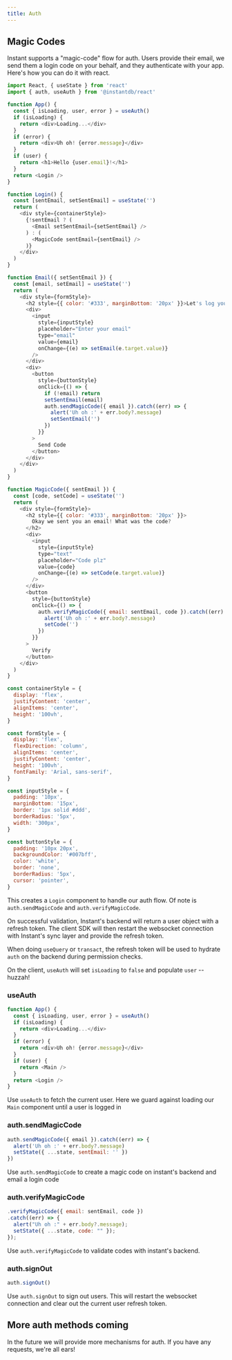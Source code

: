 ```yaml
---
title: Auth
---
```


## Magic Codes

Instant supports a "magic-code" flow for auth. Users provide their email, we send
them a login code on your behalf, and they authenticate with your app. Here's
how you can do it with react.

```javascript {% showCopy=true %}
import React, { useState } from 'react'
import { auth, useAuth } from '@instantdb/react'

function App() {
  const { isLoading, user, error } = useAuth()
  if (isLoading) {
    return <div>Loading...</div>
  }
  if (error) {
    return <div>Uh oh! {error.message}</div>
  }
  if (user) {
    return <h1>Hello {user.email}!</h1>
  }
  return <Login />
}

function Login() {
  const [sentEmail, setSentEmail] = useState('')
  return (
    <div style={containerStyle}>
      {!sentEmail ? (
        <Email setSentEmail={setSentEmail} />
      ) : (
        <MagicCode sentEmail={sentEmail} />
      )}
    </div>
  )
}

function Email({ setSentEmail }) {
  const [email, setEmail] = useState('')
  return (
    <div style={formStyle}>
      <h2 style={{ color: '#333', marginBottom: '20px' }}>Let's log you in!</h2>
      <div>
        <input
          style={inputStyle}
          placeholder="Enter your email"
          type="email"
          value={email}
          onChange={(e) => setEmail(e.target.value)}
        />
      </div>
      <div>
        <button
          style={buttonStyle}
          onClick={() => {
            if (!email) return
            setSentEmail(email)
            auth.sendMagicCode({ email }).catch((err) => {
              alert('Uh oh :' + err.body?.message)
              setSentEmail('')
            })
          }}
        >
          Send Code
        </button>
      </div>
    </div>
  )
}

function MagicCode({ sentEmail }) {
  const [code, setCode] = useState('')
  return (
    <div style={formStyle}>
      <h2 style={{ color: '#333', marginBottom: '20px' }}>
        Okay we sent you an email! What was the code?
      </h2>
      <div>
        <input
          style={inputStyle}
          type="text"
          placeholder="Code plz"
          value={code}
          onChange={(e) => setCode(e.target.value)}
        />
      </div>
      <button
        style={buttonStyle}
        onClick={() => {
          auth.verifyMagicCode({ email: sentEmail, code }).catch((err) => {
            alert('Uh oh :' + err.body?.message)
            setCode('')
          })
        }}
      >
        Verify
      </button>
    </div>
  )
}

const containerStyle = {
  display: 'flex',
  justifyContent: 'center',
  alignItems: 'center',
  height: '100vh',
}

const formStyle = {
  display: 'flex',
  flexDirection: 'column',
  alignItems: 'center',
  justifyContent: 'center',
  height: '100vh',
  fontFamily: 'Arial, sans-serif',
}

const inputStyle = {
  padding: '10px',
  marginBottom: '15px',
  border: '1px solid #ddd',
  borderRadius: '5px',
  width: '300px',
}

const buttonStyle = {
  padding: '10px 20px',
  backgroundColor: '#007bff',
  color: 'white',
  border: 'none',
  borderRadius: '5px',
  cursor: 'pointer',
}
```

This creates a `Login` component to handle our auth flow. Of note is `auth.sendMagicCode`
and `auth.verifyMagicCode`.

On successful validation, Instant's backend will return a user object with a refresh token.
The client SDK will then restart the websocket connection with Instant's sync layer and provide the refresh token.

When doing `useQuery` or `transact`, the refresh token will be used to hydrate `auth`
on the backend during permission checks.

On the client, `useAuth` will set `isLoading` to `false` and populate `user` -- huzzah!

### useAuth

```javascript
function App() {
  const { isLoading, user, error } = useAuth()
  if (isLoading) {
    return <div>Loading...</div>
  }
  if (error) {
    return <div>Uh oh! {error.message}</div>
  }
  if (user) {
    return <Main />
  }
  return <Login />
}
```

Use `useAuth` to fetch the current user. Here we guard against loading
our `Main` component until a user is logged in

### auth.sendMagicCode

```javascript
auth.sendMagicCode({ email }).catch((err) => {
  alert('Uh oh :' + err.body?.message)
  setState({ ...state, sentEmail: '' })
})
```

Use `auth.sendMagicCode` to create a magic code on instant's backend and email a login code

### auth.verifyMagicCode

```javascript
.verifyMagicCode({ email: sentEmail, code })
.catch((err) => {
  alert("Uh oh :" + err.body?.message);
  setState({ ...state, code: "" });
});
```

Use `auth.verifyMagicCode` to validate codes with instant's backend.

### auth.signOut

```javascript
auth.signOut()
```

Use `auth.signOut` to sign out users. This will restart the websocket connection and clear out the current user refresh token.

## More auth methods coming

In the future we will provide more mechanisms for auth. If you have any requests, we're all ears!
